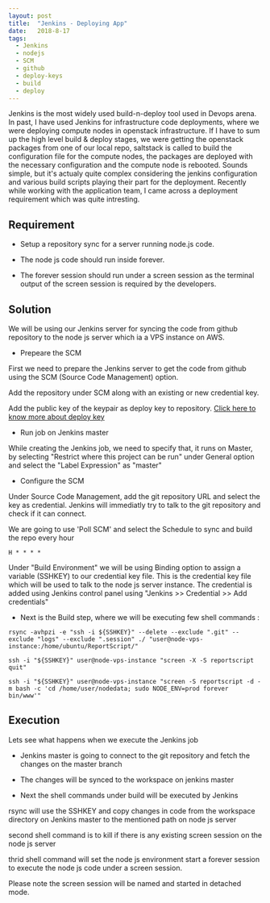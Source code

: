 ```yaml
---
layout: post
title:  "Jenkins - Deploying App"
date:   2018-8-17
tags:
  - Jenkins
  - nodejs
  - SCM
  - github
  - deploy-keys
  - build
  - deploy
---
```


Jenkins is the most widely used build-n-deploy tool used in Devops arena. In past, I have used Jenkins for infrastructure code deployments, where we were deploying compute nodes in openstack infrastructure. If I have to sum up the high level build & deploy stages, we were getting the openstack packages from one of our local repo, 
saltstack is called to build the configuration file for the compute nodes, the packages are deployed with the necessary configuration and the compute node is rebooted. 
Sounds simple, but it's actualy quite complex considering the jenkins configuration and various build scripts playing their part for the deployment. 
Recently while working with the application team, I came across a deployment requirement which was quite intresting.

## Requirement

* Setup a repository sync for a server running node.js code.

* The node js code should run inside forever.

* The forever session should run under a screen session as the terminal output of the screen session is required by the developers.

## Solution

We will be using our Jenkins server for syncing the code from github repository to the node js server which ia a VPS instance on AWS.

* Prepeare the SCM  

First we need to prepare the Jenkins server to get the code from github using the SCM (Source Code Management) option.

Add the repository under SCM along with an existing or new credential key. 

Add the public key of the keypair as deploy key to repository. [Click here to know more about deploy key](https://developer.github.com/v3/guides/managing-deploy-keys/#deploy-keys)


* Run job on Jenkins master

While creating the Jenkins job, we need to specify that, it runs on Master, by selecting "Restrict where this project can be run" under General option and select the "Label Expression" as "master" 

* Configure the SCM 

Under Source Code Management, add the git repository URL and select the key as credential. Jenkins will immediatly try to talk to the git repository and check if it can connect.

We are going to use 'Poll SCM' and select the Schedule to sync and build the repo every hour 

```
H * * * *
```

Under "Build Environment" we will be using Binding option to assign a variable (SSHKEY) to our credential key file. This is the credential key file which will be used to talk to the node js server instance. The credential is added using Jenkins control panel using "Jenkins >> Credential >> Add credentials"

* Next is the Build step, where we will be executing few shell commands :

```
rsync -avhpzi -e "ssh -i ${SSHKEY}" --delete --exclude ".git" --exclude "logs" --exclude ".session" ./ "user@node-vps-instance:/home/ubuntu/ReportScript/"

ssh -i "${SSHKEY}" user@node-vps-instance "screen -X -S reportscript quit"

ssh -i "${SSHKEY}" user@node-vps-instance "screen -S reportscript -d -m bash -c 'cd /home/user/nodedata; sudo NODE_ENV=prod forever bin/www'"
```

## Execution

Lets see what happens when we execute the Jenkins job

* Jenkins master is going to connect to the git repository and fetch the changes on the master branch

* The changes will be synced to the workspace on jenkins master

* Next the shell commands under build will be executed by Jenkins

rsync will use the SSHKEY and copy changes in code from the workspace directory on Jenkins master to the mentioned path on node js server

second shell command is to kill if there is any existing screen session on the node js server

thrid shell command will set the node js environment start a forever session to execute the node js code under a screen session. 

Please note the screen session will be named and started in detached mode.













